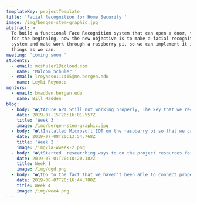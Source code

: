```yaml
---
templateKey: projectTemplate
title: 'Facial Recognition for Home Security '
image: /img/bergen-stem-graphic.jpg
abstract: >
  To build a functional Face Recognition system that can open a door, that was
  for the beginning, now the new objective is to make a facial recognition
  system and make work through a raspberry pi, so we can implement it in as many
  things as we can.
meeting: 'coming soon '
students:
  - email: mcshuler1@icloud.com
    name: 'Malcom Schuler '
  - email: lreynoso111415@me.bergen.edu
    name: Leyki Reynoso
mentors:
  - email: bmadden.bergen.edu
    name: Bill Madden
blog:
  - body: "●\tAzure API Still not working properly, The key that we receive to have access to the cloud is not being valid, and the use of OpenCV to do the FAcial recognition offline, even though cheap, may bring performance issues when used in the raspberry pi, our goal for this summer has changed to being able to detect faces in live video. Even though we are still aimg to open the door we figure out that we can do more than that so we are aiming to just be able to detect faces and after that expand on as many applications as we can."
    date: 2019-07-15T20:16:01.557Z
    title: 'Week 3 '
    image: /img/bergen-stem-graphic.jpg
  - body: "●\tInstalled Microsoft IOT on the raspberry pi so that we can connect to a remote computer to the raspberry pi so that it does the process, and then tells the raspberry what to do.\n\n●\tStarted looking for other methods for the use of facial recognition just in case that Microsoft azure does not work as well as we planned. In the process found out about Opencv an open source API used for image recognition, it can be used in may softwares andis free in contrast to Azure but because it not cloud based, we will need a way of processing the information in a decento computer and sent the results to the raspberry pi."
    date: 2019-07-08T20:13:54.768Z
    title: 'Week 2 '
    image: /img/la-wweek-2.png
  - body: "●\tStarted  researching ways to do the project resources for the project.\r\n\n●\tOur overall plan is to connect the camera and Microsoft azure which is a cloud API service with cognitive services capabilities that allow us to work with face detection, voice detection, etc. using this we confirm the face and tell the raspberry to open an electrical door lock if it is a valid person."
    date: 2019-07-01T20:10:20.182Z
    title: Week 1
    image: /img/dgd.png
  - body: "●\tDo to the fact that we haven’t been able to connect properly to azure and the fact that every transaction was charging us money, we are now We decided to use OpenCV but trying to decide  which programming language we should use for it, C++ or python.\r\n\n○\tC++ Advantages: Both of us Have more experience with it and it is easier to work with in Visual basics, but it is harder not adaptable.\r\n\n○\tPython Advantages: the code can be used in Apple and Windows devices without a lot of changes and, because the two members have a different operating systems, this will simplify the testing between both computers.\r\n\n![](/img/weee4444.png)\n\n●\tSuccessfully downloaded the libraries on python and used a sample code to make facial recognition work using this source code, Trained it with samples of 3 different people putting 21 pictures each, it works, and is detecting pictures now."
    date: 2019-08-07T20:16:44.780Z
    title: Week 4
    image: /img/wee4.png
---
```


